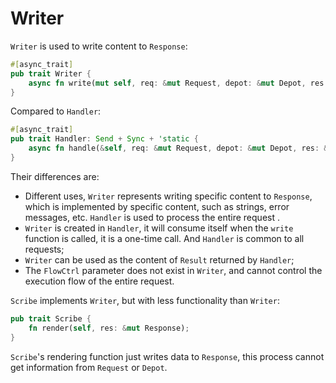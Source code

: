 # Writer

`Writer` is used to write content to `Response`:

```rust
#[async_trait]
pub trait Writer {
    async fn write(mut self, req: &mut Request, depot: &mut Depot, res: &mut Response);
}
```

Compared to `Handler`:

```rust
#[async_trait]
pub trait Handler: Send + Sync + 'static {
    async fn handle(&self, req: &mut Request, depot: &mut Depot, res: &mut Response, ctrl: &mut FlowCtrl);
}
```

Their differences are:

- Different uses, `Writer` represents writing specific content to `Response`, which is implemented by specific content, such as strings, error messages, etc. `Handler` is used to process the entire request .
- `Writer` is created in `Handler`, it will consume itself when the `write` function is called, it is a one-time call. And `Handler` is common to all requests;
- `Writer` can be used as the content of `Result` returned by `Handler`;
- The `FlowCtrl` parameter does not exist in `Writer`, and cannot control the execution flow of the entire request.

`Scribe` implements `Writer`, but with less functionality than `Writer`:

```rust
pub trait Scribe {
    fn render(self, res: &mut Response);
}
```

`Scribe`'s rendering function just writes data to `Response`, this process cannot get information from `Request` or `Depot`.
